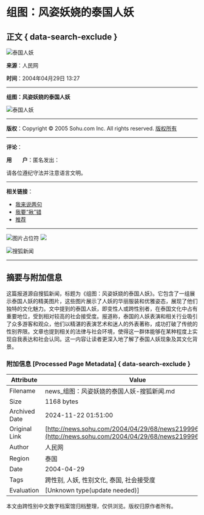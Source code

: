 # 组图：风姿妖娆的泰国人妖

## 正文 { data-search-exclude }


![泰国人妖](https://photo.sohu.com/2004/04/29/67/Img219996777.jpg)

**来源**：人民网

**时间**：2004年04月29日 13:27

---

**组图：风姿妖娆的泰国人妖**

![泰国人妖](https://photo.sohu.com/2004/04/29/67/Img219996777.jpg)

---

**版权**：Copyright © 2005 Sohu.com Inc. All rights reserved. [版权所有](https://www.sohu.com/about/copyright.html) 

---

**评论**：

**用　　户**：匿名发出：

请各位遵纪守法并注意语言文明。

---

**相关链接**：
- [我来说两句](https://comment.news.sohu.com/comment/topic.jsp?id=219996818)
- [我要“揪”错](https://check.news.sohu.com/article_add_form.php?newstitle=组图：风姿妖娆的泰国人妖)
- [推荐](https://dynamic.sohu.com/template/system/sendsms.jsp?TITLE=%D7%E9%CD%BC%A3%BA%B7%E7%D7%CB%D1%FD%E6%AC%B5%C4%CC%A9%B9%FA%C8%CB%D1%FD&CLS=1&URL=https://news.sohu.com/2004/04/29/68/news219996818.shtml)

--- 

![图片占位符](https://images.sohu.com/ccc.gif) ![](https://images.sohu.com/uiue/sohu_logo/2005/sohu_logo2.gif)

![搜狐新闻](https://images.sohu.com/uiue/sohu_logo/2005/news_logo2.gif)

---

## 摘要与附加信息

<!-- tcd_abstract -->
这篇报道源自搜狐新闻，标题为《组图：风姿妖娆的泰国人妖》。它包含了一组展示泰国人妖的精美图片，这些图片展示了人妖的华丽服装和优雅姿态，展现了他们独特的文化魅力。文中提到的泰国人妖，即变性人或跨性别者，在泰国文化中占有重要地位，受到相对较高的社会接受度。报道称，泰国的人妖表演和相关行业吸引了众多游客和观众，他们以精湛的表演艺术和迷人的外表著称，成功打破了传统的性别界限。文章也提到相关的法律与社会环境，使得这一群体能够在某种程度上实现自我表达和社会认同。这一内容让读者更深入地了解了泰国人妖现象及其文化背景。
<!-- tcd_abstract_end -->

### 附加信息 [Processed Page Metadata] { data-search-exclude }

| Attribute       | Value                                  |
|-----------------|----------------------------------------|
| Filename        | news_组图：风姿妖娆的泰国人妖-搜狐新闻.md                             |
| Size            | 1168 bytes                           |
| Archived Date   | 2024-11-22 01:51:00                             |
| Original Link   | [http://news.sohu.com/2004/04/29/68/news219996818.shtml](http://news.sohu.com/2004/04/29/68/news219996818.shtml)                       |
| Author          | 人民网                               |
| Region          | 泰国                               |
| Date            | 2004-04-29                                 |
| Tags            | 跨性别, 人妖, 性别文化, 泰国, 社会接受度                                 |
| Evaluation            | [Unknown type(update needed)]                                 |
<!-- tcd_table_end -->

本文由跨性别中文数字档案馆归档整理，仅供浏览。版权归原作者所有。
